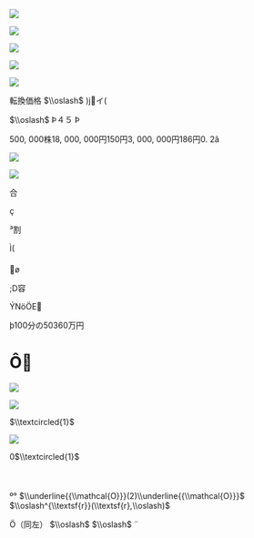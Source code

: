 ![](https://www.nta.go.jp/tmp/381869b0-01bf-4e4b-8031-7bb72d0dbcf7/images/8425f55e960d48d891c8dcb951c983bc1b46ae172722db3195101cfa93750b80.jpg)

![](https://www.nta.go.jp/tmp/381869b0-01bf-4e4b-8031-7bb72d0dbcf7/images/c2c77a64d062573947ae0037698747cb261bce153748d93657e3e9f02ca9327d.jpg)

![](https://www.nta.go.jp/tmp/381869b0-01bf-4e4b-8031-7bb72d0dbcf7/images/589a2f9b6c88f007981f8db3fbaa6878c4007d6ddcedd5e7940b10e997b10b99.jpg)

![](https://www.nta.go.jp/tmp/381869b0-01bf-4e4b-8031-7bb72d0dbcf7/images/d6424250c5b7d36be221b7b8b5c08c63c22aec481e4e60a6afcb9374a14d954f.jpg)

![](https://www.nta.go.jp/tmp/381869b0-01bf-4e4b-8031-7bb72d0dbcf7/images/8fdb45debb14baed9939f7c9080592877c3fad3d193be9f0a9146e3a7d5f7a69.jpg)

転換価格 $\\oslash$ )jイ(

$\\oslash$ Þ４５ Þ

500, 000株18, 000, 000円150円3, 000, 000円186円0. 2â

![](https://www.nta.go.jp/tmp/381869b0-01bf-4e4b-8031-7bb72d0dbcf7/images/8b5326d77bf8653bc6927087d8606c05e7b540f1085b2e1761ef99a80eb6a8ed.jpg)

![](https://www.nta.go.jp/tmp/381869b0-01bf-4e4b-8031-7bb72d0dbcf7/images/c00531f8376c1542f6ea8cfb46bfcf2f8d2d9ed2cedd90d70d43fe2c965518a3.jpg)

合

ç

³割

Ì(

ø

;D容

ÝNöÖE

þ100分の50360万円

# Ô

![](https://www.nta.go.jp/tmp/381869b0-01bf-4e4b-8031-7bb72d0dbcf7/images/6467c077fd6beeaa1bbb275cf78bbb3eb442bf0269fabf863f081327b2ef72d0.jpg)

![](https://www.nta.go.jp/tmp/381869b0-01bf-4e4b-8031-7bb72d0dbcf7/images/f86c86ba70fde01bb3607738e51ca1d5f8297e162c675cc6226bfaa01ed7e807.jpg)

$\\textcircled{1}$

![](https://www.nta.go.jp/tmp/381869b0-01bf-4e4b-8031-7bb72d0dbcf7/images/0bed0f4b0b463214576195ffd7d1e9fe0f3de36eaf8a4d9592936b9200cfaec7.jpg)

0$\\textcircled{1}$



º° $\\underline{{\\mathcal{O}}}(2)\\underline{{\\mathcal{O}}}$ $\\oslash^{\\textsf{r}}(\\textsf{r},\\oslash)$

Ö（同左） $\\oslash$ $\\oslash$ ¨